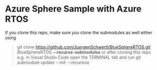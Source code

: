 # Azure Sphere Sample with Azure RTOS

If you clone this repo, make sure you clone the submodules as well either using
>git clone https://github.com/JuergenSchwertl/BlueSphereRTOS.git BlueSphereRTOS **--recurse-submodules**
or after cloning this repo e.g. in Visual Studio Code open the TERMINAL tab and run
>git submodule update --init --recursive

